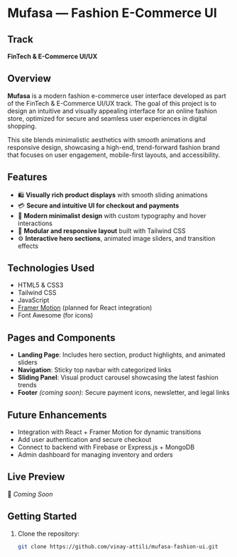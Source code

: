 # Mufasa — Fashion E-Commerce UI

## Track
**FinTech & E-Commerce UI/UX**

## Overview
**Mufasa** is a modern fashion e-commerce user interface developed as part of the FinTech & E-Commerce UI/UX track. The goal of this project is to design an intuitive and visually appealing interface for an online fashion store, optimized for secure and seamless user experiences in digital shopping.

This site blends minimalistic aesthetics with smooth animations and responsive design, showcasing a high-end, trend-forward fashion brand that focuses on user engagement, mobile-first layouts, and accessibility.

## Features

- 🛍️ **Visually rich product displays** with smooth sliding animations
- 💳 **Secure and intuitive UI for checkout and payments**
- 🎨 **Modern minimalist design** with custom typography and hover interactions
- 🧩 **Modular and responsive layout** built with Tailwind CSS
- ⚙️ **Interactive hero sections**, animated image sliders, and transition effects

## Technologies Used

- HTML5 & CSS3
- Tailwind CSS
- JavaScript
- [Framer Motion](https://www.framer.com/motion/) (planned for React integration)
- Font Awesome (for icons)

## Pages and Components

- **Landing Page**: Includes hero section, product highlights, and animated sliders
- **Navigation**: Sticky top navbar with categorized links
- **Sliding Panel**: Visual product carousel showcasing the latest fashion trends
- **Footer** *(coming soon)*: Secure payment icons, newsletter, and legal links

## Future Enhancements

- Integration with React + Framer Motion for dynamic transitions
- Add user authentication and secure checkout
- Connect to backend with Firebase or Express.js + MongoDB
- Admin dashboard for managing inventory and orders

## Live Preview

🔗 *Coming Soon*


## Getting Started

1. Clone the repository:
   ```bash
   git clone https://github.com/vinay-attili/mufasa-fashion-ui.git
